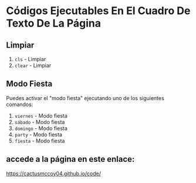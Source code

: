 # Códigos Ejecutables En El Cuadro De Texto De La Página

## Limpiar

1. `cls` - Limpiar
2. `clear` - Limpiar 

## Modo Fiesta

Puedes activar el "modo fiesta" ejecutando uno de los siguientes comandos:

1. `viernes` - Modo fiesta
2. `sábado` - Modo fiesta
3. `domingo` - Modo fiesta
4. `party` - Modo fiesta
5. `fiesta` - Modo fiesta

## accede a la página en este enlace: 
https://cactusmccoy04.github.io/code/
